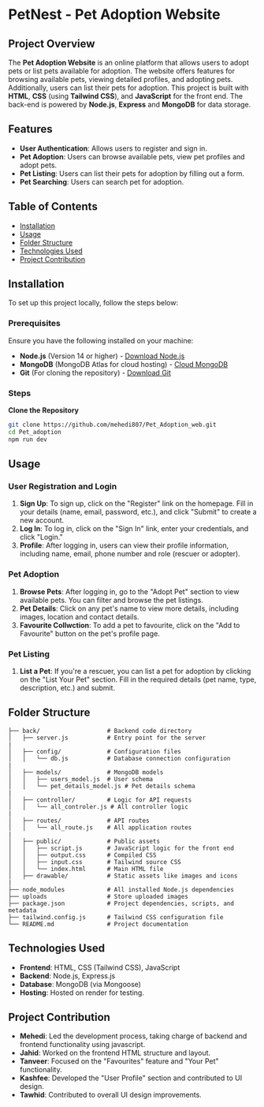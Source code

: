 # PetNest - Pet Adoption Website

## Project Overview

The **Pet Adoption Website** is an online platform that allows users to adopt pets or list pets available for adoption. The website offers features for browsing available pets, viewing detailed profiles, and adopting pets. Additionally, users can list their pets for adoption. This project is built with **HTML**, **CSS** (using **Tailwind CSS**), and **JavaScript** for the front end. The back-end is powered by **Node.js**, **Express** and **MongoDB** for data storage.

## Features

- **User Authentication**: Allows users to register and sign in.
- **Pet Adoption**: Users can browse available pets, view pet profiles and adopt pets.
- **Pet Listing**: Users can list their pets for adoption by filling out a form.
- **Pet Searching**: Users can search pet for adoption.

## Table of Contents

- [Installation](#installation)
- [Usage](#usage)
- [Folder Structure](#folder-structure)
- [Technologies Used](#technologies-used)
- [Project Contribution](#project-contribution)

## Installation

To set up this project locally, follow the steps below:

### Prerequisites

Ensure you have the following installed on your machine:

- **Node.js** (Version 14 or higher) - [Download Node.js](https://nodejs.org/)
- **MongoDB** (MongoDB Atlas for cloud hosting) - [Cloud MongoDB](https://www.mongodb.com/products/platform/atlas-database)
- **Git** (For cloning the repository) - [Download Git](https://git-scm.com/)

### Steps

 **Clone the Repository**
   ```bash
   git clone https://github.com/mehedi807/Pet_Adoption_web.git
   cd Pet_adoption
   npm run dev
```

## Usage

### User Registration and Login

1. **Sign Up**: To sign up, click on the "Register" link on the homepage. Fill in your details (name, email, password, etc.), and click "Submit" to create a new account.
2. **Log In**: To log in, click on the "Sign In" link, enter your credentials, and click "Login."
3. **Profile**: After logging in, users can view their profile information, including name, email, phone number and role (rescuer or adopter).

### Pet Adoption

1. **Browse Pets**: After logging in, go to the "Adopt Pet" section to view available pets. You can filter and browse the pet listings.
2. **Pet Details**: Click on any pet's name to view more details, including images, location and contact details.
3. **Favourite Collwction**: To add a pet to favourite, click on the "Add to Favourite" button on the pet's profile page.

### Pet Listing

1. **List a Pet**: If you're a rescuer, you can list a pet for adoption by clicking on the "List Your Pet" section. Fill in the required details (pet name, type, description, etc.) and submit.


## Folder Structure

```plaintext
├── back/                   # Backend code directory
│   ├── server.js           # Entry point for the server
|
│   ├── config/             # Configuration files
│   │   └── db.js           # Database connection configuration
|
│   ├── models/             # MongoDB models
│   │   ├── users_model.js  # User schema
│   │   └── pet_details_model.js # Pet details schema
|
│   ├── controller/         # Logic for API requests
│   │   └── all_controler.js # All controller logic
|
│   ├── routes/             # API routes
│   │   └── all_route.js    # All application routes
|
│   ├── public/             # Public assets
│   │   ├── script.js       # JavaScript logic for the front end
│   │   ├── output.css      # Compiled CSS
│   │   ├── input.css       # Tailwind source CSS
│   │   └── index.html      # Main HTML file
│   ├── drawable/           # Static assets like images and icons
|
├── node_modules            # All installed Node.js dependencies
├── uploads                 # Store uploaded images
├── package.json            # Project dependencies, scripts, and metadata
├── tailwind.config.js      # Tailwind CSS configuration file
└── README.md               # Project documentation

```




## Technologies Used

- **Frontend**: HTML, CSS (Tailwind CSS), JavaScript
- **Backend**: Node.js, Express.js
- **Database**: MongoDB (via Mongoose)
- **Hosting**: Hosted on render for testing.


## Project Contribution

- **Mehedi**: Led the development process, taking charge of backend and frontend functionality using javascript.
- **Jahid**: Worked on the frontend HTML structure and layout.
- **Tanveer**: Focused on the "Favourites" feature and "Your Pet" functionality.
- **Kashfee**: Developed the "User Profile" section and contributed to UI design.
- **Tawhid**: Contributed to overall UI design improvements.

